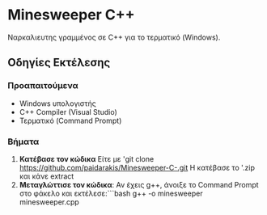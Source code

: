 # Minesweeper  C++
Ναρκαλιευτης γραμμένος σε C++ για το τερματικό (Windows).
## Οδηγίες Εκτέλεσης
### Προαπαιτούμενα
- Windows υπολογιστής
- C++ Compiler (Visual Studio)
- Τερματικό (Command Prompt)
### Βήματα
1. **Κατέβασε τον κώδικα**
Είτε με 'git clone https://github.com/paidarakis/Minesweeper-C-.git
Η κατέβασε το '.zip και κάνε extract
2. **Μεταγλώττισε τον κώδικα**:
Αν έχεις g++, άνοιξε το Command Prompt στο φάκελο και εκτέλεσε:```bash
g++ -o minesweeper minesweeper.cpp
